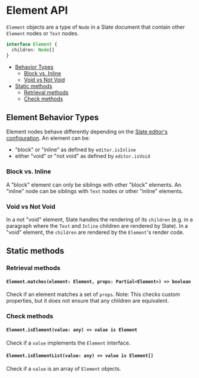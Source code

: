 # Element API

`Element` objects are a type of `Node` in a Slate document that contain other `Element` nodes or `Text` nodes.

```typescript
interface Element {
  children: Node[]
}
```

- [Behavior Types](element.md#element-behavior-types)
  - [Block vs. Inline](element.md#block-vs-inline)
  - [Void vs Not Void](element.md#void-vs-not-void)
- [Static methods](element.md#static-methods)
  - [Retrieval methods](element.md#retrieval-methods)
  - [Check methods](element.md#check-methods)

## Element Behavior Types

Element nodes behave differently depending on the [Slate editor's configuration](./editor.md#schema-specific-instance-methods-to-override). An element can be:

- "block" or "inline" as defined by `editor.isInline`
- either "void" or "not void" as defined by `editor.isVoid`

### Block vs. Inline

A "block" element can only be siblings with other "block" elements. An "inline" node can be siblings with `Text` nodes or other "inline" elements.

### Void vs Not Void

In a not "void" element, Slate handles the rendering of its `children` (e.g. in a paragraph where the `Text` and `Inline` children are rendered by Slate). In a "void" element, the `children` are rendered by the `Element`'s render code.

## Static methods

### Retrieval methods

#### `Element.matches(element: Element, props: Partial<Element>) => boolean`

Check if an element matches a set of `props`. Note: This checks custom properties, but it does not ensure that any children are equivalent.

### Check methods

#### `Element.isElement(value: any) => value is Element`

Check if a `value` implements the `Element` interface.

#### `Element.isElementList(value: any) => value is Element[]`

Check if a `value` is an array of `Element` objects.
